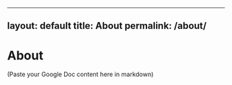 
---
layout: default
title: About
permalink: /about/
---

# About

(Paste your Google Doc content here in markdown)
